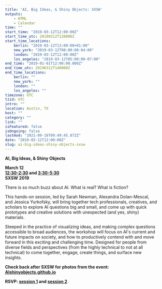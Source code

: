 ```yaml
---
title: 'AI, Big Ideas, & Shiny Objects: SXSW'
outputs:
    - HTML
    - Calendar
time: ""
start_time: "2019-03-12T12:00:00Z"
start_time_utc: 20190312T120000Z
start_time_locations:
    berlin: "2019-03-12T13:00:00+01:00"
    new_york: "2019-03-12T08:00:00-04:00"
    london: "2019-03-12T12:00:00Z"
    los_angeles: "2019-03-12T05:00:00-07:00"
end_time: "2019-01-01T12:00:00.000Z"
end_time_utc: 20190312T140000Z
end_time_locations:
    berlin: ""
    new_york: ""
    london: ""
    los_angeles: ""
timezone: UTC
tzid: UTC
intro: ""
location: Austin, TX
host: ""
category: ""
link: ""
isFeatured: false
isOngoing: false
lastmod: "2021-09-16T09:49:45.872Z"
date: "2019-03-12T12:00:00Z"
slug: ai-big-ideas-shiny-objects-sxsw
---
```

**AI, Big Ideas, & Shiny Objects**

**March 12<br />
[12:30-2:30](https://schedule.sxsw.com/2019/events/PP81238) and [3:30-5:30](https://schedule.sxsw.com/2019/events/PP103157)<br />
SXSW 2019**


There is so much buzz about AI. What is real? What is fiction?

This hands-on session, led by Sarah Newman, Alexandra Dolan-Mescal, and Jessica Yurkofsky, will bring together tech professionals, creatives, and scholars to explore AI questions big and small, and come up with quick prototypes and creative solutions with unexpected (and yes, shiny) materials.

Steeped in the practice of visualizing ideas, and making complex questions accessible to broad audiences, the workshop will focus on AI's current and future impacts on society, and how to productively contend with and move forward in this exciting and challenging time. Designed for people from diverse fields and perspectives (from the highly technical to not at all technical) to come together, engage, create things, and surface new insights.

**Check back after SXSW for photos from the event:<br />
[AIshinyobjects.github.io](https://aishinyobjects.github.io/)**

**RSVP: [session 1](https://schedule.sxsw.com/2019/events/PP81238) and [session 2](https://schedule.sxsw.com/2019/events/PP103157)**